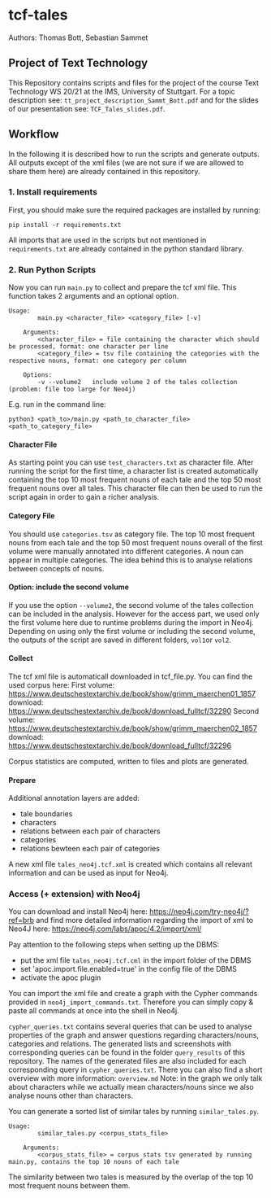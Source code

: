 # tcf-tales
Authors: Thomas Bott, Sebastian Sammet
## Project of Text Technology
This Repository contains scripts and files for the project of the course Text Technology WS 20/21 at the IMS, University of Stuttgart.
For a topic description see: ``tt_project_description_Sammt_Bott.pdf`` and for the slides of our presentation see: ``TCF_Tales_slides.pdf``.
## Workflow
In the following it is described how to run the scripts and generate outputs.
All outputs except of the xml files (we are not sure if we are allowed to share them here) are already contained in this repository.
### 1. Install requirements
First, you should make sure the required packages are installed by running:
```
pip install -r requirements.txt
```
All imports that are used in the scripts but not mentioned in ``requirements.txt`` are already contained in the python standard library.
### 2. Run Python Scripts
Now you can run ``main.py`` to collect and prepare the tcf xml file.
This function takes 2 arguments and an optional option.
```
Usage:
        main.py <character_file> <category_file> [-v]
    
    Arguments:
        <character_file> = file containing the character which should be processed, format: one character per line
        <category_file> = tsv file containing the categories with the respective nouns, format: one category per column

    Options:
        -v --volume2   include volume 2 of the tales collection (problem: file too large for Neo4j)
```
E.g. run in the command line: 
```
python3 <path_to>/main.py <path_to_character_file> <path_to_category_file>
```
#### Character File
As starting point you can use ``test_characters.txt`` as character file.
After running the script for the first time, a character list is created automatically containing the top 10 most frequent nouns of each tale and the top 50 most frequent nouns over all tales. This character file can then be used to run the script again in order to gain a richer analysis.
#### Category File
You should use ``categories.tsv`` as category file. The top 10 most frequent nouns from each tale and the top 50 most frequent nouns overall of the first volume were manually annotated into different categories. A noun can appear in multiple categories.
The idea behind this is to analyse relations between concepts of nouns.
#### Option: include the second volume
If you use the option ``--volume2``, the second volume of the tales collection can be included in the analysis. However for the access part, we used only the first volume here due to runtime problems during the import in Neo4j.
Depending on using only the first volume or including the second volume, the outputs of the script are saved in different folders, ``vol1``or ``vol2``.
#### Collect
The tcf xml file is automaticall downloaded in tcf_file.py.
You can find the used corpus here: 
First volume: 
https://www.deutschestextarchiv.de/book/show/grimm_maerchen01_1857
download: https://www.deutschestextarchiv.de/book/download_fulltcf/32290
Second volume: 
https://www.deutschestextarchiv.de/book/show/grimm_maerchen02_1857
download: https://www.deutschestextarchiv.de/book/download_fulltcf/32296

Corpus statistics are computed, written to files and plots are generated.
#### Prepare
Additional annotation layers are added:
- tale boundaries
- characters
- relations between each pair of characters
- categories
- relations bewteen each pair of categories

A new xml file ``tales_neo4j.tcf.xml`` is created which contains all relevant information and can be used as input for Neo4j.

### Access (+ extension) with Neo4j
You can download and install Neo4j here: https://neo4j.com/try-neo4j/?ref=brb
and find more detailed information regarding the import of xml to Neo4J here: https://neo4j.com/labs/apoc/4.2/import/xml/

Pay attention to the following steps when setting up the DBMS:
- put the xml file ``tales_neo4j.tcf.cml`` in the import folder of the DBMS
- set 'apoc.import.file.enabled=true' in the config file of the DBMS
- activate the apoc plugin

You can import the xml file and create a graph with the Cypher commands provided in ``neo4j_import_commands.txt``.
Therefore you can simply copy & paste all commands at once into the shell in Neo4j.

``cypher_queries.txt`` contains several queries that can be used to analyse properties of the graph and answer questions regarding characters/nouns, categories and relations.
The generated lists and screenshots with corresponding queries can be found in the folder ``query_results`` of this repository.
The names of the generated files are also included for each corresponding query in ``cypher_queries.txt``.
There you can also find a short overview with more information: ``overview.md``
Note: in the graph we only talk about characters while we actually mean characters/nouns since we also analyse nouns other than characters.

You can generate a sorted list of similar tales by running ``similar_tales.py``.
```
Usage:
        similar_tales.py <corpus_stats_file>
    
    Arguments:
        <corpus_stats_file> = corpus stats tsv generated by running main.py, contains the top 10 nouns of each tale
```
The similarity between two tales is measured by the overlap of the top 10 most frequent nouns between them.